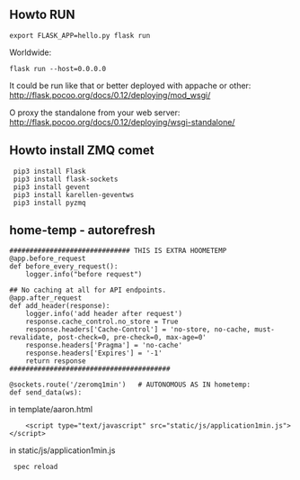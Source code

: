 ## Howto RUN



`export FLASK_APP=hello.py flask run`

Worldwide:

`flask run --host=0.0.0.0`


It could be run like that or better deployed
with appache or other: http://flask.pocoo.org/docs/0.12/deploying/mod_wsgi/


O proxy the standalone from your web server: 
http://flask.pocoo.org/docs/0.12/deploying/wsgi-standalone/


## Howto install ZMQ comet

```
 pip3 install Flask
 pip3 install flask-sockets
 pip3 install gevent
 pip3 install karellen-geventws
 pip3 install pyzmq
```


## home-temp - autorefresh

```
############################## THIS IS EXTRA HOOMETEMP
@app.before_request
def before_every_request():
    logger.info("before request")
       
## No caching at all for API endpoints.
@app.after_request
def add_header(response):
    logger.info('add header after request')
    response.cache_control.no_store = True
    response.headers['Cache-Control'] = 'no-store, no-cache, must-revalidate, post-check=0, pre-check=0, max-age=0'
    response.headers['Pragma'] = 'no-cache'
    response.headers['Expires'] = '-1'
    return response
########################################
```

```
@sockets.route('/zeromq1min')   # AUTONOMOUS AS IN hometemp:
def send_data(ws):
```

in template/aaron.html  
```
    <script type="text/javascript" src="static/js/application1min.js"></script>
```

in static/js/application1min.js
```
 spec reload
```


